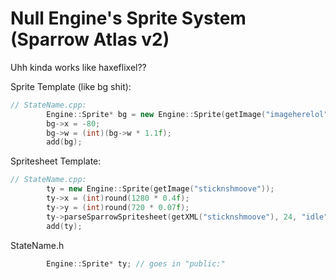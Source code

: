 # Null Engine's Sprite System (Sparrow Atlas v2)

Uhh kinda works like haxeflixel??

Sprite Template (like bg shit):

```cpp
// StateName.cpp:
        Engine::Sprite* bg = new Engine::Sprite(getImage("imageherelol")); // make sure to not add ".png"
        bg->x = -80;
        bg->w = (int)(bg->w * 1.1f);
        add(bg);
```

Spritesheet Template:

```cpp
// StateName.cpp:
        ty = new Engine::Sprite(getImage("sticknshmoove"));
        ty->x = (int)round(1280 * 0.4f);
        ty->y = (int)round(720 * 0.07f);
        ty->parseSparrowSpritesheet(getXML("sticknshmoove"), 24, "idle", true);
        add(ty);
```

StateName.h
```cpp
        Engine::Sprite* ty; // goes in "public:"
````